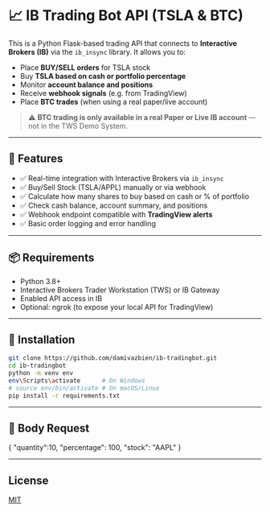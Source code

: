 # 📈 IB Trading Bot API (TSLA & BTC)

This is a Python Flask-based trading API that connects to **Interactive Brokers (IB)** via the `ib_insync` library. It allows you to:

- Place **BUY/SELL orders** for TSLA stock
- Buy **TSLA based on cash or portfolio percentage**
- Monitor **account balance and positions**
- Receive **webhook signals** (e.g. from TradingView)
- Place **BTC trades** (when using a real paper/live account)

> ⚠️ **BTC trading is only available in a real Paper or Live IB account** — not in the TWS Demo System.

---

## 🚀 Features

- ✅ Real-time integration with Interactive Brokers via `ib_insync`
- ✅ Buy/Sell Stock (TSLA/APPL) manually or via webhook
- ✅ Calculate how many shares to buy based on cash or % of portfolio
- ✅ Check cash balance, account summary, and positions
- ✅ Webhook endpoint compatible with **TradingView alerts**
- ✅ Basic order logging and error handling

---

## 📦 Requirements

- Python 3.8+
- Interactive Brokers Trader Workstation (TWS) or IB Gateway
- Enabled API access in IB
- Optional: ngrok (to expose your local API for TradingView)

---

## 🧪 Installation

```bash
git clone https://github.com/damivazbien/ib-tradingbot.git
cd ib-tradingbot
python -m venv env
env\Scripts\activate      # On Windows
# source env/bin/activate # On macOS/Linux
pip install -r requirements.txt
```

---

## 🧪 Body Request

{
    "quantity":10,
    "percentage": 100,
    "stock": "AAPL"
}

---

## License

[MIT](https://choosealicense.com/licenses/mit/)